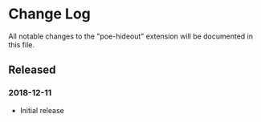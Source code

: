 # Change Log
All notable changes to the "poe-hideout" extension will be documented in this file.

## Released 

### 2018-12-11
- Initial release